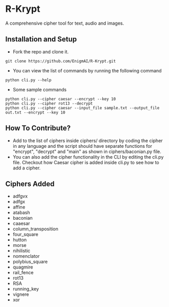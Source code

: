 # R-Krypt
A comprehensive cipher tool for text, audio and images.

## Installation and Setup
* Fork the repo and clone it.
```
git clone https://github.com/EnigmAI/R-Krypt.git
```
* You can view the list of commands by running the following command
```
python cli.py --help
```
* Some sample commands
```
python cli.py --cipher caesar --encrypt --key 10
python cli.py --cipher rot13 --decrypt
python cli.py --cipher caesar --input_file sample.txt --output_file out.txt --encrypt --key 10
```

## How To Contribute?
- Add to the list of ciphers inside ciphers/ directory by coding the cipher in any language and the script should have separate functions for "encrypt", "decrypt" and "main" as shown in ciphers/baconian.py file.
- You can also add the cipher functionality in the CLI by editing the cli.py file. Checkout how Caesar cipher is added inside cli.py to see how to add a cipher.

## Ciphers Added
- adfgvx
- adfgx
- affine
- atabash
- baconian
- caaesar
- column_transposition
- four_square
- hutton
- morse
- nihilistic
- nomenclator
- polybius_square
- quagmire
- rail_fence
- rot13
- RSA
- running_key
- vignere
- xor
